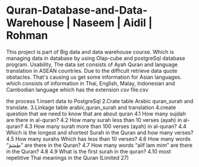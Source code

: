 # Quran-Database-and-Data-Warehouse | Naseem | Aidil | Rohman
This project is part of Big data and data warehouse course. Which is managing data in database by using Olap-cube and postgreSql database program. 
Usability, The data set consists of Ayah Quran and language translation in ASEAN countries. Due to the difficult retrieve data quote obstacles. That's causing us get some information for Asian languages. which consists of information in Thai, English, Malay, Indonesian and Cambodian language which has the extension csv file.csv

the process
1.insert data to PostgreSql
2.Crate table Arabic quran_surah and translate.
3.Linkage table arabic,quran_surah and translation
4.create question that we need to know that are about quran
 4.1 How many  sujdah are there in al-quran?
 4.2 How many surah less than 10 verses (ayah) in al-quran?
 4.3 How many surah more than 100 verses (ayah) in al-quran?
 4.4 Which is the longest and shortest Surah in the Quran and how many verses? 
 4.5 How many surahs Which has less than 10 verses?
 4.6 How many words “طسٓمٓ” are there in the Quran?
 4.7 How many words “alif lam mim” are there in the Quran?
 4.8
 4.9 What is the first surah in the quran?
 4.10 most repetitive Thai meanings in the Quran (Limited 27)

